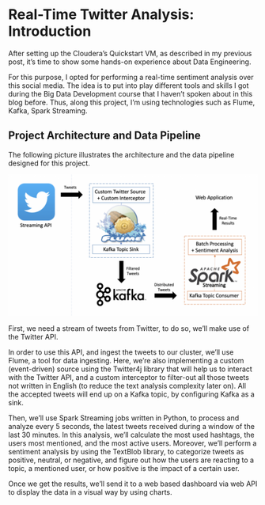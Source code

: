 # Real-Time Twitter Analysis: Introduction

After setting up the Cloudera’s Quickstart VM, as described in my previous post, it’s time to show some hands-on experience about Data Engineering.

For this purpose, I opted for performing a real-time sentiment analysis over this social media. The idea is to put into play different tools and skills I got during the Big Data Development course that I haven’t spoken about in this blog before. Thus, along this project, I’m using technologies such as Flume, Kafka, Spark Streaming.

## Project Architecture and Data Pipeline

The following picture illustrates the architecture and the data pipeline designed for this project.

![Project Architecture](./images/Screenshot-2019-06-11-at-11.07.57-1024x582.png)


First, we need a stream of tweets from Twitter, to do so, we’ll make use of the Twitter API.

In order to use this API, and ingest the tweets to our cluster, we’ll use Flume, a tool for data ingesting. Here, we’re also implementing a custom (event-driven) source using the Twitter4j library that will help us to interact with the Twitter API, and a custom interceptor to filter-out all those tweets not written in English (to reduce the text analysis complexity later on). All the accepted tweets will end up on a Kafka topic, by configuring Kafka as a sink.

Then, we’ll use Spark Streaming jobs written in Python, to process and analyze every 5 seconds, the latest tweets received during a window of the last 30 minutes. In this analysis, we’ll calculate the most used hashtags, the users most mentioned, and the most active users. Moreover, we’ll perform a sentiment analysis by using the TextBlob library, to categorize tweets as positive, neutral, or negative, and figure out how the users are reacting to a topic, a mentioned user, or how positive is the impact of a certain user.

Once we get the results, we’ll send it to a web based dashboard via web API to display the data in a visual way by using charts.
